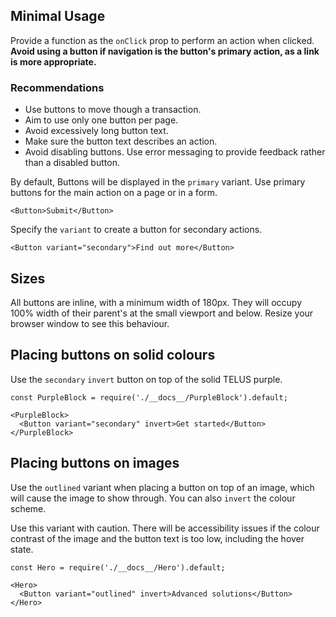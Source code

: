 ## Minimal Usage

Provide a function as the `onClick` prop to perform an action when clicked. **Avoid using a button if navigation 
is the button's primary action, as a link is more appropriate.**

### Recommendations

* Use buttons to move though a transaction.
* Aim to use only one button per page.
* Avoid excessively long button text.
* Make sure the button text describes an action.
* Avoid disabling buttons. Use error messaging to provide feedback rather than a disabled button.

By default, Buttons will be displayed in the `primary` variant. Use primary buttons for the main action on a page or 
in a form.

```
<Button>Submit</Button>
```

Specify the `variant` to create a button for secondary actions.

```
<Button variant="secondary">Find out more</Button>
```

## Sizes

All buttons are inline, with a minimum width of 180px. They will occupy 100% width of their parent's at the small viewport
and below. Resize your browser window to see this behaviour. 


## Placing buttons on solid colours

Use the `secondary` `invert` button on top of the solid TELUS purple.

```
const PurpleBlock = require('./__docs__/PurpleBlock').default;

<PurpleBlock>
  <Button variant="secondary" invert>Get started</Button>
</PurpleBlock>
```

## Placing buttons on images

Use the `outlined` variant when placing a button on top of an image, which will cause the image to show through. You can 
also `invert` the colour scheme.

Use this variant with caution. There will be accessibility issues if the colour contrast of the image and the button text 
is too low, including the hover state.

```
const Hero = require('./__docs__/Hero').default;

<Hero>
  <Button variant="outlined" invert>Advanced solutions</Button>
</Hero>
```
